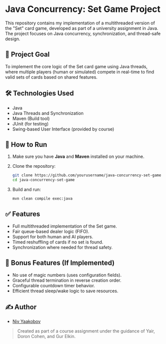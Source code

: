 # Java Concurrency: Set Game Project

This repository contains my implementation of a multithreaded version of the "Set" card game, developed as part of a university assignment in Java. The project focuses on Java concurrency, synchronization, and thread-safe design.

## 🎯 Project Goal

To implement the core logic of the Set card game using Java threads, where multiple players (human or simulated) compete in real-time to find valid sets of cards based on shared features.

## 🛠 Technologies Used

- Java
- Java Threads and Synchronization
- Maven (Build tool)
- JUnit (for testing)
- Swing-based User Interface (provided by course)

## 🚀 How to Run

1. Make sure you have **Java** and **Maven** installed on your machine.

2. Clone the repository:
   ```bash
   git clone https://github.com/yourusername/java-concurrency-set-game.git
   cd java-concurrency-set-game
   ```

3. Build and run:
   ```bash
   mvn clean compile exec:java
   ```

## ✅ Features

- Full multithreaded implementation of the Set game.
- Fair queue-based dealer logic (FIFO).
- Support for both human and AI players.
- Timed reshuffling of cards if no set is found.
- Synchronization where needed for thread safety.

## 🏅 Bonus Features (If Implemented)

- No use of magic numbers (uses configuration fields).
- Graceful thread termination in reverse creation order.
- Configurable countdown timer behavior.
- Efficient thread sleep/wake logic to save resources.

## ✍️ Author

- [Niv Yaakobov](https://github.com/Niv-Yaakobov)

> Created as part of a course assignment under the guidance of Yair, Doron Cohen, and Gur Elkin.
